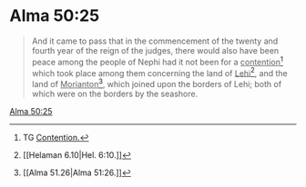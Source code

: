# Alma 50:25

> And it came to pass that in the commencement of the twenty and fourth year of the reign of the judges, there would also have been peace among the people of Nephi had it not been for a <u>contention</u>[^a] which took place among them concerning the land of <u>Lehi</u>[^b], and the land of <u>Morianton</u>[^c], which joined upon the borders of Lehi; both of which were on the borders by the seashore.

[Alma 50:25](https://www.churchofjesuschrist.org/study/scriptures/bofm/alma/50?lang=eng&id=p25#p25)


[^a]: TG [Contention.](https://www.churchofjesuschrist.org/study/scriptures/tg/contention?lang=eng)
[^b]: [[Helaman 6.10|Hel. 6:10.]]
[^c]: [[Alma 51.26|Alma 51:26.]]
